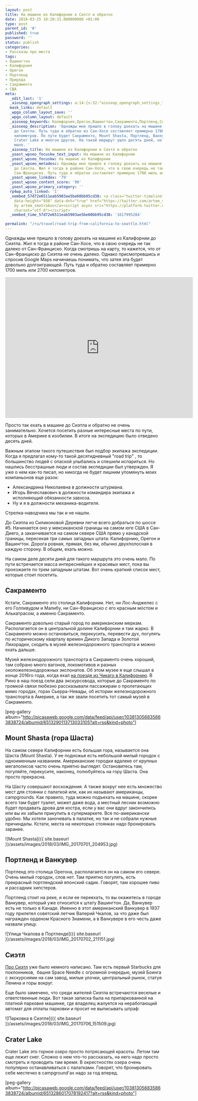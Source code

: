 ```yaml
---
layout: post
title: На машине из Калифорнии в Сиэтл и обратно
date: 2018-03-25 10:20:31.000000000 +01:00
type: post
parent_id: '0'
published: true
password: ''
status: publish
categories:
- Рассказы про места
tags:
- Вашингтон
- Калифорния
- Орегон
- Портленд
- Природа
- Сакраменто
- США
meta:
  _edit_last: '1'
  _aioseop_opengraph_settings: a:14:{s:32:"aioseop_opengraph_settings_title";s:0:"";s:31:"aioseop_opengraph_settings_desc";s:0:"";s:36:"aioseop_opengraph_settings_customimg";s:0:"";s:37:"aioseop_opengraph_settings_imagewidth";s:0:"";s:38:"aioseop_opengraph_settings_imageheight";s:0:"";s:32:"aioseop_opengraph_settings_video";s:0:"";s:37:"aioseop_opengraph_settings_videowidth";s:0:"";s:38:"aioseop_opengraph_settings_videoheight";s:0:"";s:35:"aioseop_opengraph_settings_category";s:7:"article";s:34:"aioseop_opengraph_settings_section";s:0:"";s:30:"aioseop_opengraph_settings_tag";s:0:"";s:34:"aioseop_opengraph_settings_setcard";s:7:"summary";s:44:"aioseop_opengraph_settings_customimg_twitter";s:0:"";s:44:"aioseop_opengraph_settings_customimg_checker";s:1:"0";}
  mask_links: default
  _wpgo_column_layout_save: ''
  _wpgo_column_layout: default
  _aioseop_keywords: Калифорния,Орегон,Вашингтон,Сакраменто,Портленд,Сиэтл,Crater,Lake,Mount,Shasta
  _aioseop_description: 'Однажды мне пришло в голову доехать на машине из Калифорнии
    до Сиэтла. Путь туда и обратно из Сан-Хосе составляет примерно 1700 миль или 2700
    километров. По пути будет Сакраменто, Mount Shasta, Портленд, Ванкувер, Сиэтл,
    Сrater Lake и многое другое. На такой маршрут ушло десять дней, но даже этого
    мало. '
  _aioseop_title: На машине из Калифорнии в Сиэтл и обратно
  _yoast_wpseo_focuskw_text_input: На машине из Калифорнии
  _yoast_wpseo_focuskw: На машине из Калифорнии
  _yoast_wpseo_metadesc: Однажды мне пришло в голову доехать на машине из Калифорнии
    до Сиэтла. Жил я тогда в районе Сан-Хосе, что в свою очередь не так далеко от
    Сан-Франциско. Путь туда и обратно составляет примерно 1700 миль или 2700 километров.
  _yoast_wpseo_linkdex: '79'
  _yoast_wpseo_content_score: '90'
  _yoast_wpseo_primary_category: ''
  rp4wp_auto_linked: '1'
  _oembed_57d72e6511eab5903ae5be60bb95cd38: <a class="twitter-timeline" data-width="625"
    data-height="938" data-dnt="true" href="https://twitter.com/artem_smotrakov?ref_src=twsrc%5Etfw">Tweets
    by artem_smotrakov</a><script async src="https://platform.twitter.com/widgets.js"
    charset="utf-8"></script>
  _oembed_time_57d72e6511eab5903ae5be60bb95cd38: '1617995284'

permalink: "/ru/travel/road-trip-from-california-to-seattle.html"
---
```

Однажды мне пришло в голову доехать на машине из Калифорнии до Сиэтла. Жил я тогда в районе Сан-Хосе, что в свою очередь не так далеко от Сан-Франциско. Когда смотришь на карту, то кажется, что от Сан-Франциско до Сиэтла не очень далеко. Однако присмотревшись и спросив Google Maps начинаешь понимать, что затея эта будет довольно долгоиграющей. Путь туда и обратно составляет примерно 1700 миль или 2700 километров.

<iframe style="border: 0;" src="https://www.google.com/maps/embed?pb=!1m58!1m12!1m3!1d7672109.028692202!2d-123.21891746404269!3d43.61332438883706!2m3!1f0!2f0!3f0!3m2!1i1024!2i768!4f13.1!4m43!3e0!4m5!1s0x808fcae48af93ff5%3A0xb99d8c0aca9f717b!2sSan+Jose%2C+CA%2C+USA!3m2!1d37.3382082!2d-121.8863286!4m5!1s0x809ac672b28397f9%3A0x921f6aaa74197fdb!2sSacramento%2C+CA%2C+USA!3m2!1d38.5815719!2d-121.4943996!4m5!1s0x54cde0d325020841%3A0x8e6a2d01c84b8607!2sMount+Shasta%2C+CA%2C+USA!3m2!1d41.3098746!2d-122.3105666!4m5!1s0x54950b0b7da97427%3A0x1c36b9e6f6d18591!2sPortland%2C+OR%2C+USA!3m2!1d45.5230622!2d-122.6764815!4m5!1s0x5490102c93e83355%3A0x102565466944d59a!2sSeattle%2C+WA%2C+USA!3m2!1d47.6062095!2d-122.3320708!4m5!1s0x54c6170840e5e339%3A0x902bf2e1452fe3a3!2sCrater+Lake+National+Park!3m2!1d42.8684411!2d-122.16847849999999!4m5!1s0x808fcae48af93ff5%3A0xb99d8c0aca9f717b!2sSan+Jose%2C+CA%2C+USA!3m2!1d37.3382082!2d-121.8863286!5e0!3m2!1sen!2sde!4v1516488848582" width="600" height="450" frameborder="0" allowfullscreen="allowfullscreen"></iframe>



Просто так ехать в машине до Сиэтла и обратно не очень занимательно. Хочется посетить разные интересные места по пути, которых в Америке в изобилии. В итоге на экспедицию было отведено десять дней.

Важным этапом такого путешествия был подбор экипажа экспедиции. Когда я предлагал кому-то такой десятидневный "road trip" , то большинство людей с опаской улыбались и спешили испариться. Но нашлись бесстрашные люди и состав экспедиции был утвержден. Я уже о нем как-то писал, но никогда не будет лишним упомянуть моих компаньонов еще разок:

- Александрина Николаевна в должности штурмана.
- Игорь Вячеславович в должности командира экипажа и исполняющий обязанности завхоза.
- Ну и я в должности механика-водителя.

Стрелка-наводчика мы так и не нашли.

До Сиэтла из Силиконовой Деревни легче всего добраться по шоссе #5. Начинается оно у мексиканской границы на самом юге США в Сан-Диего, а заканчивается на самом севере США прямо у канадской границы, пересекая три самых западных штата: Калифорнию, Орегон и Вашингтон. Дорога ровная, прямая, без ям, обычно двухполосная в каждую сторону. В общем, ехать можно.

На самом деле десяти дней для такого маршрута это очень мало. По пути встречается масса интереснейших и красивых мест, пока вы проезжаете по трем западным штатам. Вот очень краткий список мест, которые стоит посетить.

## Сакраменто

Кстати, Сакраменто это столица Калифорнии. Нет, ни Лос-Анджелес с его Голливудом и Малибу, ни Сан-Франциско с его красным мостом и Алькатрасом, а именно Сакраменто.

Сакраменто довольно старый город по американским меркам. Располагается он в центральной долине Калифорнии и там жарко. В Сакраменто можно остановиться, перекусить, перевести дух, погулять по историческому кварталу времен Дикого Запада и Золотой Лихорадки, сходить в музей железнодорожного транспорта и можно ехать дальше.

Музей железнодорожного транспорта в Сакраменто очень хороший, там собрано много вагонов, локомотивов и разных околожелезнодорожных экспонатов. Об&nbsp;этом музее я еще слышал в конце 2016го года, когда ехал [на поезде из Чикаго в Калифорнию](/ru/american-life/traveling-usa-by-train.html). В Рино в наш поезд сели два экскурсовода, которые до Сакраменто по громкой связи любезно рассказывали пассажирам о пролетающих мимо городах, горах Сьерра-Невады, об истории железнодорожного транспорта в Америке, а так же звали посетить тот самый музей в Сакраменто.

[peg-gallery album="http://picasaweb.google.com/data/feed/api/user/103813056835863838724/albumid/6513290113713033105?alt=rss&kind=photo"]

## Mount Shasta (гора Шаста)

На самом севере Калифорнии есть большая гора, называется она Шаста (Mount Shasta). У ее подножья есть небольшой милый городок с одноименным названием. Американские городки вдалеке от крупных мегаполисов часто очень приятно выглядят. Остановитесь там, погуляйте, перекусите, наконец, полюбуйтесь на гору Шаста. Она просто прекрасна.

На Шасту совершают восхождения. А также вокруг нее есть множество мест для стоянки с палаткой или, как их называют американцы, campgrounds. Как правило, туда можно подъехать на машине, скорее всего там будет туалет, может даже вода, а местный лесник возможно будет продавать дрова для костра, если у вас они вдруг закончились или вы их забыли прикупить в супермаркете. Все по-американски удобно. Мы хотели заночевать в палатке, но так и не собрали нужные причиндалы. Кстати, места на некоторых стоянках надо бронировать заранее.

![Mount Shasta]({{ site.baseurl }}/assets/images/2018/03/IMG_20170701_204953.jpg)

## Портленд и Ванкувер

Портленд это столица Орегона, располагается он на самом его севере. Очень милый городок, слов нет. Там приятно погулять, есть прекрасный портлендский японский садик. Говорят, там хорошее пиво и рассадник хипстеров.

Портленд стоит на реке, и если ее переехать, то вы окажетесь в городе Ванкувер, который уже относится к штату Вашингтон. Да, Ванкувер есть не только в Канаде. Именно в этот американский Ванкувер в 1937 году прилетел советский летчик Валерий Чкалов, за что даже был награжден орденом Красного Знамени, а в Ванкувере в его честь даже назвали улицу.

![Улица Чкалова в Портленде]({{ site.baseurl }}/assets/images/2018/03/IMG_20170702_211151.jpg)

## Сиэтл

[Про Сиэтл](/ru/travel/road-trip-to-seattle.html) уже было немного написано. Там есть первый Starbucks для поклонников,&nbsp; башня Space Needle с огромной очередью, музей Боинга с экскурсиями на сам завод, милые улочки, центральный рынок, статуя Ленина и горы вокруг.

Еще было замечено, что среди жителей Сиэтла встречаются веселые и ответственные люди. Вот такая записка была на припаркованной на платной парковке машинке, где владелец жалуется на неработающий автомат для оплаты парковки и просит не выписывать штраф:

![Парковка в Сиэтле]({{ site.baseurl }}/assets/images/2018/03/IMG_20170706_151509.jpg)

## Crater Lake

Crater Lake это горное озеро просто потрясающей красоты. Летом там еще лежит снег. Сложно о нем что-то рассказать, на него надо просто смотреть и проводить там время. В окрестностях озера очень популярно останавливаться с палатками. Говорят, что бронировать себе местечко в campground'ах надо за год вперед.

[peg-gallery album="http://picasaweb.google.com/data/feed/api/user/103813056835863838724/albumid/6513286017078192417?alt=rss&kind=photo"]

